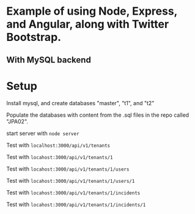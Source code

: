 # Example of using Node, Express, and Angular, along with Twitter Bootstrap.

## With MySQL backend

# Setup

Install mysql, and create databases "master", "t1", and "t2"

Populate the databases with content from the .sql files in the repo called "JPA02".

start server with
`node server`

Test with `localhost:3000/api/v1/tenants`

Test with `locahost:3000/api/v1/tenants/1`

Test with `locahost:3000/api/v1/tenants/1/users`

Test with `locahost:3000/api/v1/tenants/1/users/1`

Test with `locahost:3000/api/v1/tenants/1/incidents`

Test with `locahost:3000/api/v1/tenants/1/incidents/1`

